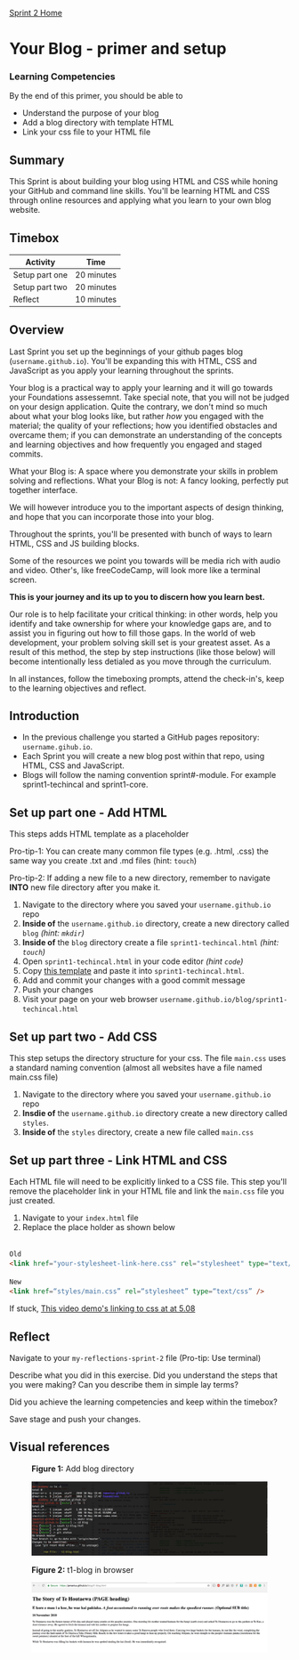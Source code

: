 [Sprint 2 Home](README.md)

# Your Blog - primer and setup

### Learning Competencies
By the end of this primer, you should be able to 

- Understand the purpose of your blog
- Add a blog directory with template HTML
- Link your css file to your HTML file

## Summary
This Sprint is about building your blog using HTML and CSS while honing your GitHub and command line skills. You'll be learning HTML and CSS through online resources and applying what you learn to your own blog website.


## Timebox

Activity | Time|
------------|----------|
Setup part one | 20 minutes |
Setup part two | 20 minutes
Reflect | 10 minutes |


## Overview
Last Sprint you set up the beginnings of your github pages blog (`username.github.io`). You'll be expanding this with HTML,  CSS and JavaScript as you apply your learning throughout the sprints.

Your blog is a practical way to apply your learning and it will go towards your Foundations assessemnt. Take special note, that you will not be judged on your design application. Quite the contrary, we don't mind so much about what your blog looks like, but rather _how_ you engaged with the material; the quality of your reflections; how you identified obstacles and overcame them; if you can demonstrate an understanding of the concepts and learning objectives and how frequently you engaged and staged commits.

What your Blog is: A space where you demonstrate your skills in problem solving and reflections.
What your Blog is not: A fancy looking, perfectly put together interface.

We will however introduce you to the important aspects of design thinking, and hope that you can incorporate those into your blog. 

Throughout the sprints, you'll be presented with bunch of ways to learn HTML, CSS and JS building blocks.

Some of the resources we point you towards will be media rich with audio and video. Other's, like freeCodeCamp, will look more like a terminal screen.

__This is your journey and its up to you to discern how you learn best.__

Our role is to help facilitate your critical thinking: in other words, help you identify and take ownership for where your knowledge gaps are, and to assist you in figuring out how to fill those gaps. In the world of web development, your problem solving skill set is your greatest asset. As a result of this method, the step by step instructions (like those below) will become intentionally less detialed as you move through the curriculum. 

In all instances, follow the timeboxing prompts, attend the check-in's, keep to the learning objectives and reflect.

## Introduction
- In the previous challenge you started a GitHub pages repository: `username.gihub.io`.  
- Each Sprint you will create a new blog post within that repo, using HTML, CSS and JavaScript. 
- Blogs will follow the naming convention sprint#-module. For example sprint1-techincal and sprint1-core.

## Set up part one - Add HTML
This steps adds HTML template as a placeholder

Pro-tip-1: You can create many common file types (e.g. .html, .css) the same way you create .txt and .md files (hint: `touch`)

Pro-tip-2: If adding a new file to a new directory, remember to navigate __INTO__ new file directory after you make it.

1. Navigate to the directory where you saved your `username.github.io` repo
2. __Inside of__ the `username.github.io` directory, create a new directory called `blog` _(hint: `mkdir`)_
3. __Inside of__ the `blog` directory create a file `sprint1-techincal.html` _(hint: `touch`)_
4. Open `sprint1-techincal.html` in your code editor _(hint `code`)_
5. Copy [this template](../resources/html-template.html) and paste it into `sprint1-techincal.html`.
4. Add and commit your changes with a good commit message
5. Push your changes
6. Visit your page on your web browser `username.github.io/blog/sprint1-techincal.html`

## Set up part two - Add CSS
This step setups the directory structure for your css. The file `main.css` uses a standard naming convention (almost all websites have a file named main.css file)

1. Navigate to the directory where you saved your `username.github.io` repo
2. __Insdie of__ the `username.github.io` directory create a new directory called `styles`.
3. __Inside of__ the `styles` directory, create a new file called `main.css`


## Set up part three - Link HTML and CSS
Each HTML file will need to be explicitly linked to a CSS file. This step you'll remove the placeholder link in your HTML file and link the `main.css` file you just created. 

1. Navigate to your `index.html` file  
2. Replace the place holder as shown below  

```html

Old
<link href="your-stylesheet-link-here.css" rel="stylesheet" type="text/css">  `<title>My blog</title>`

New 
<link href=“styles/main.css” rel=“stylesheet” type=“text/css” />

```

If stuck, [This video demo's linking to css at at 5.08](https://www.youtube.com/watch?v=gBi8Obib0tw)


## Reflect
Navigate to your `my-reflections-sprint-2` file (Pro-tip: Use terminal)

Describe what you did in this exercise. Did you understand the steps that you were making? Can you describe them in simple lay terms?

Did you achieve the learning competencies and keep within the timebox?

Save stage and push your changes.


## Visual references


<figure>
  <figcaption>
    <p><strong>Figure 1:</strong> Add blog directory</p>
  </figcaption>
  <img src="../images/blog-1-mkdir.png" alt="adding directory"><br>
</figure>

<figure>
  <figcaption>
    <p><strong>Figure 2:</strong> t1-blog in browser</p>
  </figcaption>
  <img src="../images/blog-2-template-on-web.png" alt="photo of blog template on browser"><br>
</figure>